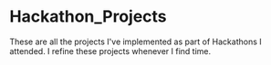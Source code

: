 # Hackathon_Projects
These are all the projects I've implemented as part of Hackathons I attended. I refine these projects whenever I find time.
